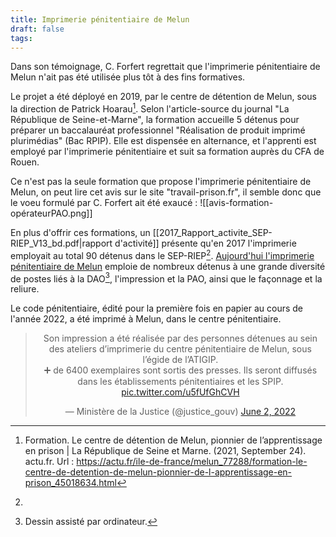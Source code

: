 ```yaml
---
title: Imprimerie pénitentiaire de Melun
draft: false
tags:
---
```

Dans son témoignage, C. Forfert regrettait que l'imprimerie pénitentiaire de Melun n'ait pas été utilisée plus tôt à des fins formatives.

Le projet a été déployé en 2019, par le centre de détention de Melun, sous la direction de Patrick Hoarau[^la-republique]. Selon l'article-source du journal "La République de Seine-et-Marne", la formation accueille 5 détenus pour préparer un baccalauréat professionnel "Réalisation de produit imprimé plurimédias" (Bac RPIP). Elle est dispensée en alternance, et l'apprenti est employé par l'imprimerie pénitentiaire et suit sa formation auprès du CFA de Rouen.

Ce n'est pas la seule formation que propose l'imprimerie pénitentiaire de Melun, on peut lire cet avis sur le site "travail-prison.fr", il semble donc que le voeu formulé par C. Forfert ait été exaucé : 
![[avis-formation-opérateurPAO.png]]

En plus d'offrir ces formations, un [[2017_Rapport_activite_SEP-RIEP_V13_bd.pdf|rapport d'activité]] présente qu'en 2017 l'imprimerie employait au total 90 détenus dans le SEP-RIEP[^sep-riep]. 
[Aujourd'hui l'imprimerie pénitentiaire de Melun](https://www.atigip-justice.fr/static/uploads/Plaquette_imprimerie.pdf) emploie de nombreux détenus à une grande diversité de postes liés à la DAO[^dao], l'impression et la PAO, ainsi que le façonnage et la reliure.

Le code pénitentiaire, édité pour la première fois en papier au cours de l'année 2022, a été imprimé à Melun, dans le centre pénitentiaire.
<blockquote class="twitter-tweet" data-cards="hidden" data-dnt="true" align="center"><p lang="fr" dir="ltr">Son impression a été réalisée par des personnes détenues au sein des ateliers d’imprimerie du centre pénitentiaire de Melun, sous l’égide de l’ATIGIP.<br>➕ de 6400 exemplaires sont sortis des presses. Ils seront diffusés dans les établissements pénitentiaires et les SPIP. <a href="https://t.co/u5fUfGhCVH">pic.twitter.com/u5fUfGhCVH</a></p>&mdash; Ministère de la Justice (@justice_gouv) <a href="https://twitter.com/justice_gouv/status/1532412631692222466?ref_src=twsrc%5Etfw">June 2, 2022</a></blockquote>
<script async src="https://platform.twitter.com/widgets.js" charset="utf-8"></script>

[^la-republique]: Formation. Le centre de détention de Melun, pionnier de l’apprentissage en prison | La République de Seine et Marne. (2021, September 24). actu.fr. Url : https://actu.fr/ile-de-france/melun_77288/formation-le-centre-de-detention-de-melun-pionnier-de-l-apprentissage-en-prison_45018634.html
[^sep-riep]: 
[^dao]: Dessin assisté par ordinateur.